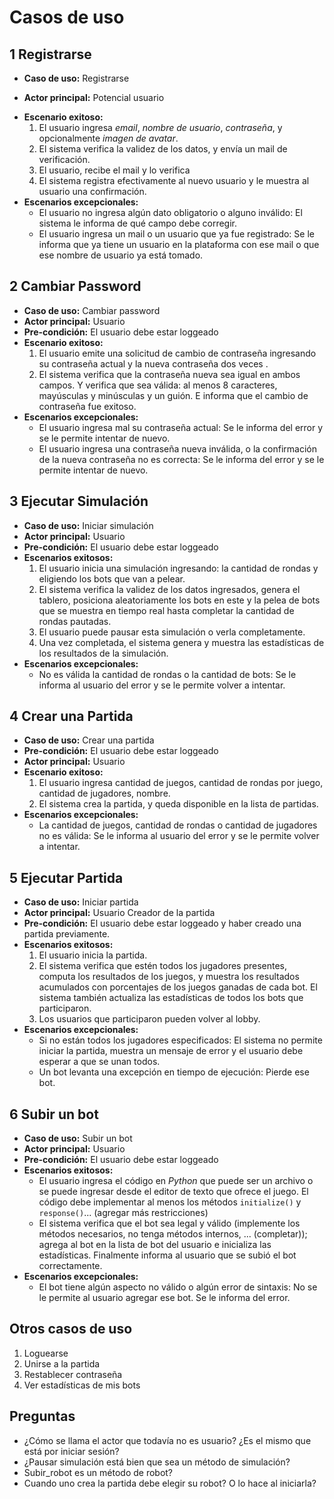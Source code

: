  # Casos de uso
## 1 Registrarse
+ **Caso de uso:** Registrarse
* **Actor principal:** Potencial usuario
+ **Escenario exitoso:** 
	1. El usuario ingresa *email*, *nombre de usuario*, *contraseña*, y opcionalmente *imagen de avatar*.
	2. El sistema verifica la validez de los datos, y envía un mail de verificación.
	3. El usuario, recibe el mail y lo verifica
	4. El sistema registra efectivamente al nuevo usuario y le muestra al usuario una confirmación. 
+ **Escenarios excepcionales:**
	+ El usuario no ingresa algún dato obligatorio o alguno inválido: El sistema le informa de qué campo debe corregir.
	+ El usuario ingresa un mail o un usuario que ya fue registrado: Se le informa que ya tiene un usuario en la plataforma con ese mail o que ese nombre de usuario ya está tomado.

## 2 Cambiar Password
+ **Caso de uso:** Cambiar password
+ **Actor principal:** Usuario
+ **Pre-condición:** El usuario debe estar loggeado
+ **Escenario exitoso:**
	1. El usuario emite una solicitud de cambio de contraseña ingresando su contraseña actual y la nueva contraseña dos veces .
	2. El sistema verifica que la contraseña nueva sea igual en ambos campos. Y verifica que sea válida: al menos 8 caracteres, mayúsculas y minúsculas y un guión. E informa que el cambio de contraseña fue exitoso.
+ **Escenarios excepcionales:**
	+ El usuario ingresa mal su contraseña actual: Se le informa del error y se le permite intentar de nuevo.
	+ El usuario ingresa una contraseña nueva inválida, o la confirmación de la nueva contraseña no es correcta: Se le informa del error y se le permite intentar de nuevo.

## 3 Ejecutar Simulación
+ **Caso de uso:** Iniciar simulación
+ **Actor principal:** Usuario
+ **Pre-condición:** El usuario debe estar loggeado
+ **Escenarios exitosos:**
	1. El usuario inicia una simulación ingresando: la cantidad de rondas y eligiendo los bots que van a pelear.
	2. El sistema verifica la validez de los datos ingresados, genera el tablero, posiciona aleatoriamente los bots en este y la pelea de bots que se muestra en tiempo real hasta completar la cantidad de rondas pautadas.
	3. El usuario puede pausar esta simulación o verla completamente.
	4. Una vez completada, el sistema genera y muestra las estadísticas de los resultados de la simulación.
+ **Escenarios excepcionales:** 
	+ No es válida la cantidad de rondas o la cantidad de bots: Se le informa al usuario del error y se le permite volver a intentar.

## 4 Crear una Partida
+ **Caso de uso:** Crear una partida
+ **Pre-condición:** El usuario debe estar loggeado
+ **Actor principal:** Usuario
+ **Escenario exitoso:**
	1. El usuario ingresa cantidad de juegos, cantidad de rondas por juego, cantidad de jugadores, nombre.
	2. El sistema crea la partida, y queda disponible en la lista de partidas.
+ **Escenarios excepcionales:**
	+ La cantidad de juegos, cantidad de rondas o cantidad de jugadores no es válida: Se le informa al usuario del error y se le permite volver a intentar.

## 5 Ejecutar Partida
+ **Caso de uso:** Iniciar partida
+ **Actor principal:** Usuario Creador de la partida
+ **Pre-condición:** El usuario debe estar loggeado y haber creado una partida previamente.
+ **Escenarios exitosos:** 
	1. El usuario inicia la partida.
	2. El sistema verifica que estén todos los jugadores presentes, computa los resultados de los juegos, y muestra los resultados acumulados con porcentajes de los juegos ganadas de cada bot. El sistema también actualiza las estadísticas de todos los bots que participaron. 
	3. Los usuarios que participaron pueden volver al lobby.
+ **Escenarios excepcionales:**
	+ Si no están todos los jugadores especificados: El sistema no permite iniciar la partida, muestra un mensaje de error y el usuario debe esperar a que se unan todos.
	+ Un bot levanta una excepción en tiempo de ejecución: Pierde ese bot.

## 6 Subir un bot
+ **Caso de uso:** Subir un bot
+ **Actor principal:** Usuario
+ **Pre-condición:** El usuario debe estar loggeado
+ **Escenarios exitosos:**
	+ El usuario ingresa el código en *Python* que puede ser un archivo o se puede ingresar desde el editor de texto que ofrece el juego. El código debe implementar al menos los métodos `initialize()` y `response()`... (agregar más restricciones)
	+ El sistema verifica que el bot sea legal y válido (implemente los métodos necesarios, no tenga métodos internos, ... (completar)); agrega al bot en la lista de bot del usuario e inicializa las estadísticas. Finalmente informa al usuario que se subió el bot correctamente.
+ **Escenarios excepcionales:**
	+ El bot tiene algún aspecto no válido o algún error de sintaxis: No se le permite al usuario agregar ese bot. Se le informa del error.


## Otros casos de uso
1. Loguearse
2. Unirse a la partida
3. Restablecer contraseña
4. Ver estadísticas de mis bots


## Preguntas
+ ¿Cómo se llama el actor que todavía no es usuario? ¿Es el mismo que está por iniciar sesión?
+ ¿Pausar simulación está bien que sea un método de simulación?
+ Subir_robot es un método de robot?
+ Cuando uno crea  la partida debe elegir su robot? O lo hace al iniciarla?
